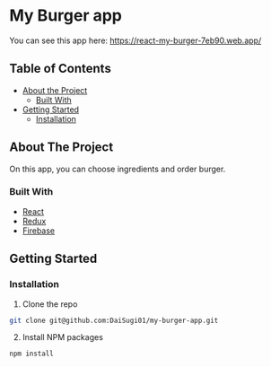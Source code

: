 # My Burger app
You can see this app here:  https://react-my-burger-7eb90.web.app/

## Table of Contents

* [About the Project](#about-the-project)
  * [Built With](#built-with)
* [Getting Started](#getting-started)
  * [Installation](#installation)


## About The Project
On this app, you can choose ingredients and order burger.  

### Built With
* [React](https://github.com/facebook/react)
* [Redux](https://github.com/reduxjs/redux)
* [Firebase](https://firebase.google.com/)


## Getting Started

### Installation

1. Clone the repo
```sh
git clone git@github.com:DaiSugi01/my-burger-app.git
```
2. Install NPM packages
```sh
npm install
```

